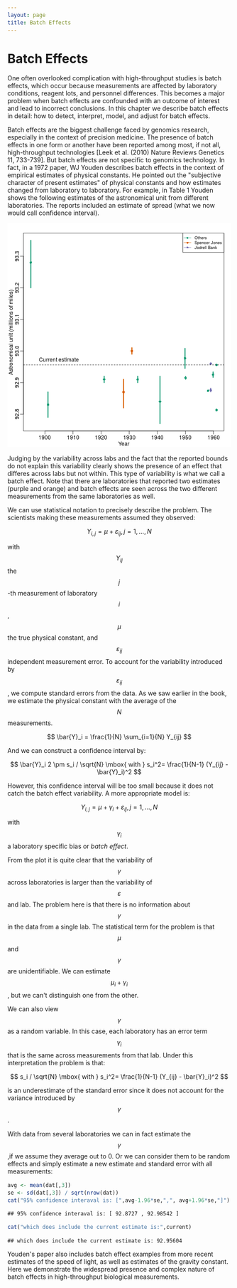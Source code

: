 ```yaml
---
layout: page
title: Batch Effects
---
```




# Batch Effects

One often overlooked complication with high-throughput studies is batch effects, which occur because measurements are affected by laboratory conditions, reagent lots, and personnel differences. This becomes a major problem when batch effects are confounded with an outcome of interest and lead to incorrect conclusions. In this chapter we describe batch effects in detail: how to detect, interpret, model, and adjust for batch effects.

Batch effects are the biggest challenge faced by genomics research, especially in the context of precision medicine. The presence of batch effects in one form or another have been reported among most, if not all, high-throughput technologies [Leek et al. (2010) Nature Reviews Genetics 11, 733-739]. But batch effects are not specific to genomics technology. In fact, in a 1972 paper, WJ Youden describes batch effects in the context of empirical estimates of physical constants. He pointed out the "subjective character of present estimates" of physical constants and how estimates changed from laboratory to laboratory. For example, in Table 1 Youden shows the following estimates of the astronomical unit from different laboratories. The reports included an estimate of spread (what we now would call confidence interval).

![Estimates of the astronomical, unit with estimates of spread, verus year it was reported. The two laboratories that reported more than one estimate are shown in color.](figure/intro_to_batch_effects-astronomical_units-1.png) 

Judging by the variability across labs and the fact that the reported bounds do not explain this variability clearly shows the presence of an effect that differes across labs but not within. This type of variability is what we call a batch effect. Note that there are laboratories that reported two estimates (purple and orange) and batch effects are seen across the two different measurements from the same laboratories as well. 


We can use statistical notation to precisely describe the problem. The scientists making these measurements assumed they observed:

$$
Y_{i,j} = 
\mu + \varepsilon_{ij}, j=1,\dots,N
$$

with $$Y_{ij}$$ the $$j$$-th measurement of laboratory $$i$$, $$\mu$$ the true physical constant, and $$\varepsilon_{ij}$$ independent measurement error. To account for the variability introduced by $$\varepsilon_{ij}$$, we compute standard errors from the data. As we saw earlier in the book, we estimate the physical constant with the average of the $$N$$ measurements. 

$$
\bar{Y}_i = 
\frac{1}{N} \sum_{i=1}{N} Y_{ij}
$$

And we can construct a confidence interval by:

$$
\bar{Y}_i 
2 \pm s_i / \sqrt{N} \mbox{ with }
s_i^2= 
\frac{1}{N-1} (Y_{ij} - 
\bar{Y}_i)^2
$$

However, this confidence interval will be too small because it does not catch the batch effect variability. A more appropriate model is:

$$
Y_{i,j} = \mu +
\gamma_i + \varepsilon_{ij}, j=1, \dots, N
$$

with $$\gamma_i$$ a laboratory specific bias or _batch effect_. 

From the plot it is quite clear that the variability of $$\gamma$$ across laboratories is larger than the variability of $$\varepsilon$$ and lab. The problem here is that there is no information about $$\gamma$$ in the data from a single lab. The statistical term for the problem is that $$\mu$$ and $$\gamma$$ are unidentifiable. We can estimate $$\mu_i+\gamma_i$$ , but we can't distinguish one from the other.

We can also view $$\gamma$$ as a random variable. In this case, each laboratory has an error term $$\gamma_i$$ that is the same across measurements from that lab. Under this interpretation the problem is that: 

$$
 s_i / \sqrt{N} \mbox{ with } 
 s_i^2= 
\frac{1}{N-1} (Y_{ij} - 
\bar{Y}_i)^2
$$

is an underestimate of the standard error since it does not account for the variance introduced by $$\gamma$$.

With data from several laboratories we can in fact estimate the $$\gamma$$,if we assume they average out to 0. Or we can consider them to be random effects and simply estimate a new estimate and standard error with all measurements:


```r
avg <- mean(dat[,3])
se <- sd(dat[,3]) / sqrt(nrow(dat))
cat("95% confidence interaval is: [",avg-1.96*se,",", avg+1.96*se,"]")
```

```
## 95% confidence interaval is: [ 92.8727 , 92.98542 ]
```

```r
cat("which does include the current estimate is:",current)
```

```
## which does include the current estimate is: 92.95604
```


Youden's paper also includes batch effect examples from more recent estimates of the speed of light, as well as estimates of the gravity constant. Here we demonstrate the widespread presence and complex nature of batch effects in high-throughput biological measurements. 












